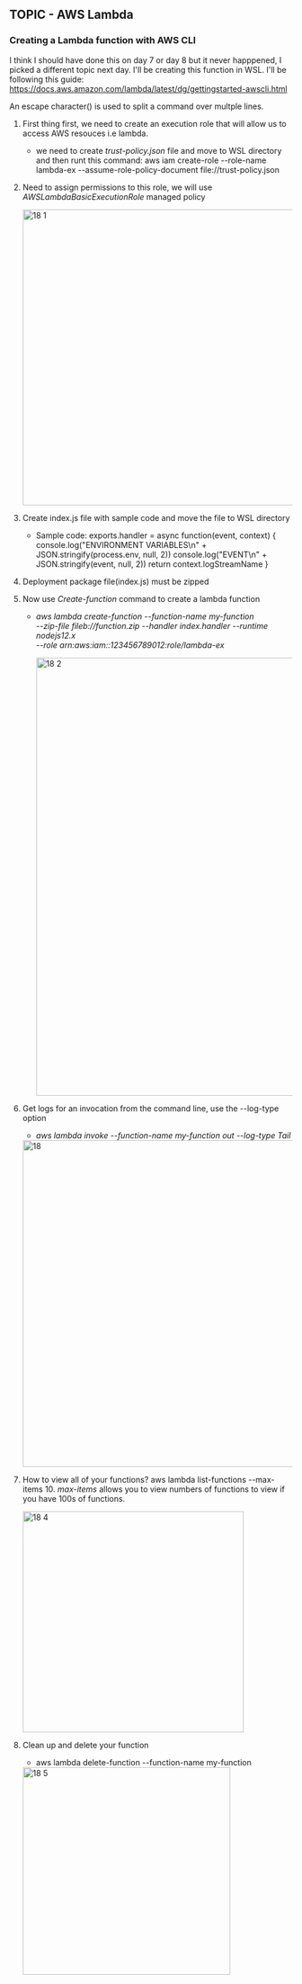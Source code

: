 ## TOPIC - AWS Lambda

### Creating a Lambda function with AWS CLI

I think I should have done this on day 7 or day 8 but it never happpened, I picked a different topic next day. I'll be creating this function in WSL. I'll be following this guide: https://docs.aws.amazon.com/lambda/latest/dg/gettingstarted-awscli.html 

An escape character(\) is used to split a command over multple lines. 

1. First thing first, we need to create an execution role that will allow us to access AWS resouces i.e lambda.
    - we need to create *trust-policy.json* file and move to WSL directory and then runt this command: aws iam create-role --role-name lambda-ex --assume-role-policy-document file://trust-policy.json
2. Need to assign permissions to this role, we will use *AWSLambdaBasicExecutionRole* managed policy 

    <img width="526" alt="18 1" src="https://user-images.githubusercontent.com/44376898/91671651-746a0a80-eadd-11ea-9ce0-c6ef6abd4320.png">
    
3. Create index.js file with sample code and move the file to WSL directory 
    - Sample code: exports.handler = async function(event, context) {
  console.log("ENVIRONMENT VARIABLES\n" + JSON.stringify(process.env, null, 2))
  console.log("EVENT\n" + JSON.stringify(event, null, 2))
  return context.logStreamName
}

4. Deployment package file(index.js) must be zipped 

5. Now use *Create-function* command to create a lambda function 
    - *aws lambda create-function --function-name my-function \
    --zip-file fileb://function.zip --handler index.handler --runtime nodejs12.x \
--role arn:aws:iam::123456789012:role/lambda-ex*

      <img width="779" alt="18 2" src="https://user-images.githubusercontent.com/44376898/91671906-6cab6580-eadf-11ea-9f7a-b2bfb4039f1a.png">

6. Get logs for an invocation from the command line, use the --log-type option 
    - *aws lambda invoke --function-name my-function out --log-type Tail*
    
    <img width="581" alt="18" src="https://user-images.githubusercontent.com/44376898/91672011-5baf2400-eae0-11ea-9432-f8a42af12f54.png">

    
 7. How to view all of your functions? aws lambda list-functions --max-items 10. *max-items* allows you to view numbers of functions to view if you have 100s of functions.
 
    <img width="393" alt="18 4" src="https://user-images.githubusercontent.com/44376898/91672020-6bc70380-eae0-11ea-9dbe-f022f0b8424a.png">

 8. Clean up and delete your function
    -  aws lambda delete-function --function-name my-function
    
    <img width="369" alt="18 5" src="https://user-images.githubusercontent.com/44376898/91672030-75e90200-eae0-11ea-93a5-6537d8eac400.png">

    
    
